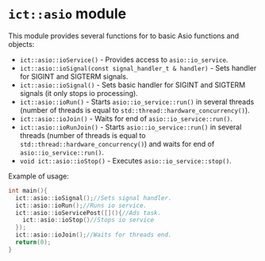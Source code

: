 # `ict::asio` module

This module provides several functions for to basic Asio functions and objects:
* `ict::asio::ioService()` - Provides access to `asio::io_service`.
* `ict::asio::ioSignal(const signal_handler_t & handler)` - Sets handler for SIGINT and SIGTERM signals.
* `ict::asio::ioSignal()` - Sets basic handler for SIGINT and SIGTERM signals (it only stops io processing).
* `ict::asio::ioRun()` - Starts `asio::io_service::run()` in several threads (number of threads is equal to `std::thread::hardware_concurrency()`).
* `ict::asio::ioJoin()` - Waits for end of `asio::io_service::run()`.
* `ict::asio::ioRunJoin()` - Starts `asio::io_service::run()` in several threads (number of threads is equal to `std::thread::hardware_concurrency()`) and waits for end of `asio::io_service::run()`.
* `void ict::asio::ioStop()` - Executes `asio::io_service::stop()`.

Example of usage:
```c
int main(){
  ict::asio::ioSignal();//Sets signal handler.
  ict::asio::ioRun();//Runs io service.
  ict::asio::ioServicePost([](){//Ads task.
    ict::asio::ioStop()//Stops io service
  });
  ict::asio::ioJoin();//Waits for threads end.
  return(0);
}
```
